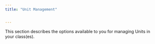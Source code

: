 ```yaml
---
title: "Unit Management"


---
```


This section describes the options available to you for managing Units in your class(es).
